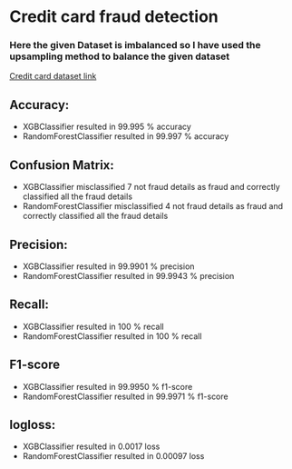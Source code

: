 # Credit card fraud detection

### Here the given Dataset is imbalanced so I have used the upsampling method to balance the given dataset 

[Credit card dataset link](https://www.kaggle.com/datasets/mlg-ulb/creditcardfraud)

## Accuracy: 

- XGBClassifier resulted in 99.995 % accuracy 
- RandomForestClassifier resulted in 99.997 % accuracy

## Confusion Matrix:

- XGBClassifier misclassified 7 not fraud details as fraud and correctly classified all the fraud details
- RandomForestClassifier misclassified 4 not fraud details as fraud and correctly classified all the fraud details

## Precision:

- XGBClassifier resulted in 99.9901 % precision 
- RandomForestClassifier resulted in 99.9943 % precision

## Recall:

- XGBClassifier resulted in 100 % recall 
- RandomForestClassifier resulted in 100 % recall

## F1-score

- XGBClassifier resulted in 99.9950 % f1-score 
- RandomForestClassifier resulted in 99.9971 % f1-score

## logloss:

- XGBClassifier resulted in 0.0017  loss 
- RandomForestClassifier resulted in 0.00097 loss
